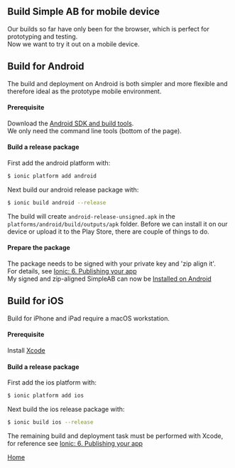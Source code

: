 ## Build Simple AB for mobile device
Our builds so far have only been for the browser, which is perfect for prototyping and testing.  
Now we want to try it out on a mobile device.  

## Build for Android
The build and deployment on Android is both simpler and more flexible and therefore ideal as the prototype mobile environment.

#### Prerequisite
Download the [Android SDK and build tools](https://developer.android.com/studio/index.html).  
We only need the command line tools (bottom of the page).

#### Build a release package
First add the android platform with:

```bash
$ ionic platform add android
``` 

Next build our android release package with:

```bash
$ ionic build android --release
```

The build will create `android-release-unsigned.apk` in the `platforms/android/build/outputs/apk` folder.  Before we can install it on our device or upload it to the Play Store, there are couple of things to do.

#### Prepare the package
The package needs to be signed with your private key and 'zip align it'.  
For details, see [Ionic: 6. Publishing your app](https://ionicframework.com/docs/guide/publishing.html)  
My signed and zip-aligned SimpleAB can now be <a href="https://github.com/Herdubreid/simple-ab/releases/download/v0.1.0/SimpleAB.apk" download>Installed on Android</a>

## Build for iOS
Build for iPhone and iPad require a macOS workstation.

#### Prerequisite
Install [Xcode](https://developer.apple.com/xcode/)

#### Build a release package
First add the ios platform with:

```bash
$ ionic platform add ios
```

Next build the ios release package with:

```bash
$ ionic build ios --release
```

The remaining build and deployment task must be performed with Xcode, for reference see [Ionic: 6. Publishing your app](https://ionicframework.com/docs/guide/publishing.html)

[Home](../readme.md)

